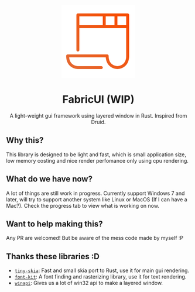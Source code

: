 <center>

![logo](assets/logo.svg)

# FabricUI (WIP)

A light-weight gui framework using layered window in Rust. Inspired from Druid.

</center>

## Why this?

This library is designed to be light and fast, which is small application size,
low memory costing and nice render perfomance only using cpu rendering.

## What do we have now?

A lot of things are still work in progress.
Currently support Windows 7 and later, will try to support another system like Linux or MacOS (If I can have a Mac?).
Check the progress tab to view what is working on now.

## Want to help making this?

Any PR are welcomed! But be aware of the mess code made by myself :P

## Thanks these libraries :D

- [`tiny-skia`](https://github.com/RazrFalcon/tiny-skia): Fast and small skia port to Rust, use it for main gui rendering.
- [`font-kit`](https://github.com/servo/font-kit): A font finding and rasterizing library, use it for text rendering.
- [`winapi`](https://github.com/retep998/winapi-rs): Gives us a lot of win32 api to make a layered window.
